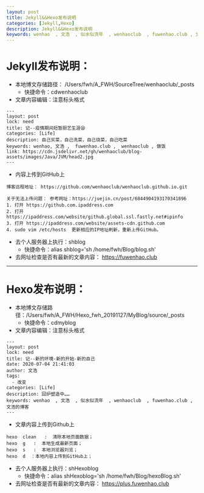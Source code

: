 ```yaml
---
layout: post
title: Jekyll&&Hexo发布说明
categories: [Jekyll,Hexo]
description: Jekyll&&Hexo发布说明
keywords: wenhao  , 文浩  , 似水似流年  , wenhaoclub  , fuwenhao.club , 文浩的博客
---
```

# Jekyll发布说明：
 - 本地博文存储路径： /Users/fwh/A_FWH/SourceTree/wenhaoclub/_posts
	 - 快捷命令：cdwenhaoclub
 - 文章内容编辑：注意标头格式
 

```
---
layout: post
lock: need
title: 记--疫情期间短暂厨艺生涯😪
categories: [Life]
description: 自己买菜，自己洗菜，自己烧菜，自己吃菜
keywords: wenhao, 文浩 ,  fuwenhao.club ,  wenhaoclub , 做饭
link: https://cdn.jsdelivr.net/gh/wenhaoclub/blog-assets/images/Java/JVM/head2.jpg
---
```

 - 内容上传到GitHub上
 

```
博客远程地址： https://github.com/wenhaoclub/wenhaoclub.github.io.git

关于无法上传问题： 参考网址：https://juejin.cn/post/6844904193170341896
1. 打开 https://github.com.ipaddress.com  
2. 打开 https://ipaddress.com/website/github.global.ssl.fastly.net#ipinfo
3. 打开 https://ipaddress.com/website/assets-cdn.github.com
4. sudo vim /etc/hosts  更新相应的IP地址刷新，重新上传GitHub。
```

 - 去个人服务器上执行：shblog
	 - 快捷命令：alias shblog='sh /home/fwh/Blog/blog.sh'
 - 去网址检查是否有最新的文章内容： https://fuwenhao.club

--- 

# Hexo发布说明：
- 本地博文存储路径：/Users/fwh/A_FWH/Hexo_fwh_20191127/MyBlog/source/_posts
	- 快捷命令：cdmyblog
- 文章内容编辑：注意标头格式

```
---
layout: post
lock: need
title: 记--新的环境-新的开始-新的自己
date: 2020-07-04 21:41:03
author: 文浩
tags:
  - 改变
categories: [Life]
description: 回炉塑造中……
keywords: wenhao  , 文浩  , 似水似流年  , wenhaoclub  , fuwenhao.club , 文浩的博客
---
```
- 文章内容上传到Github上

```
hexo  clean   :  清除本地页面数据；
hexo  g   :  本地生成最新页面；
hexo  s   :  本地浏览器刘览；
hexo  d  ：本地内容上传到GitHub上；
```

- 去个人服务器上执行：shHexoblog
	 - 快捷命令：alias shHexoblog='sh /home/fwh/Blog/hexoBlog.sh'
- 去网址检查是否有最新的文章内容： https://plus.fuwenhao.club
